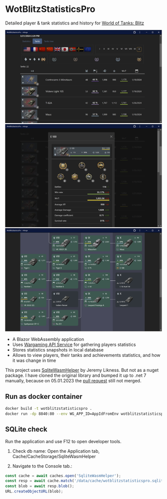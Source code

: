 # WotBlitzStatisticsPro

Detailed player &amp; tank statistics and history for [World of Tanks: Blitz](https://wotblitz.com/)

![VehiclesList](readme.media/WotStats1.png)
![E100](readme.media/WotStats2.png)
![VehiclesTree](readme.media/WotStats3.png)

- A Blazor WebAssembly application
- Uses [Wargaming API Service](https://developers.wargaming.net/documentation/guide/getting-started/) for gathering players statistics
- Stores statistics snapshots in local database
- Allows to view players, their tanks and achievements statistics, and how it was change in time

This project uses [SqliteWasmHelper](https://github.com/JeremyLikness/SqliteWasmHelper) by Jeremy Likness. But not as a nuget package. I have cloned the original library and bumped it up to .net 7 manually, because on 05.01.2023 the [pull request](https://github.com/JeremyLikness/SqliteWasmHelper/pull/7) still not merged.

## Run as docker container

```bash
docker build -t wotblitzstatisticspro .
docker run -dp 8840:80 --env WG_APP_ID=AppIdFromEnv wotblitzstatisticspro
```

## SQLite check

Run the application and use F12 to open developer tools.

1.  Check db name: Open the Application tab, Cache/CacheStorage/SqliteWasmHelper

2.  Navigate to the Console tab.:

```js
const cache = await caches.open('SqliteWasmHelper');
const resp = await cache.match('/data/cache/wotblitzstatisticspro.sqlite3'); // Path from step 1
const blob = await resp.blob();
URL.createObjectURL(blob);
```
